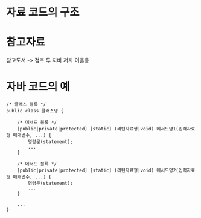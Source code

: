 자료 코드의 구조
====

참고자료
===

참고도서 -> 점프 투 자바 저자 이을용

자바 코드의 예
====

    /* 클래스 블록 */
    public class 클래스명 {

        /* 메서드 블록 */
        [public|private|protected] [static] (리턴자료형|void) 메서드명1(입력자료형 매개변수, ...) {
            명령문(statement);
            ...
        }

        /* 메서드 블록 */
        [public|private|protected] [static] (리턴자료형|void) 메서드명2(입력자료형 매개변수, ...) {
            명령문(statement);
            ...
        }

        ...
    }

    
